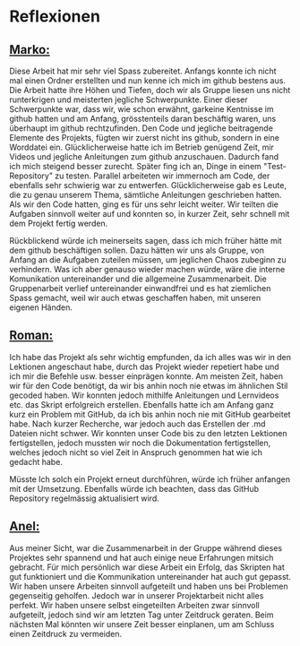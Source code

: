 # Reflexionen


## <ins>Marko:</ins>
Diese Arbeit hat mir sehr viel Spass zubereitet. Anfangs konnte ich nicht mal einen Ordner erstellten und nun kenne ich mich im github bestens aus. Die Arbeit hatte ihre Höhen und Tiefen, doch wir als Gruppe liesen uns nicht runterkrigen und meisterten jegliche Schwerpunkte.
Einer dieser Schwerpunkte war, dass wir, wie schon erwähnt, garkeine Kentnisse im github hatten und am Anfang, grösstenteils daran beschäftig waren, uns überhaupt im github rechtzufinden. Den Code und jegliche beitragende Elemente des Projekts, fügten wir zuerst nicht ins github, sondern in eine Worddatei ein. Glücklicherweise hatte ich im Betrieb genügend Zeit, mir Videos und jegliche Anleitungen zum github anzuschauen. Dadurch fand ich mich steigend besser zurecht. Später fing ich an, Dinge in einem "Test-Repository" zu testen. Parallel arbeiteten wir immernoch am Code, der ebenfalls sehr schwierig war zu entwerfen. Glücklicherweise gab es Leute, die zu genau unserem Thema, sämtliche Anleitungen geschrieben hatten. Als wir den Code hatten, ging es für uns sehr leicht weiter. Wir teilten die Aufgaben sinnvoll weiter auf und konnten so, in kurzer Zeit, sehr schnell mit dem Projekt fertig werden.


Rückblickend würde ich meinerseits sagen, dass ich mich früher hätte mit dem github beschäftigen sollen. Dazu hätten wir uns als Gruppe, von Anfang an die Aufgaben zuteilen müssen, um jeglichen Chaos zubeginn zu verhindern. Was ich aber genauso wieder machen würde, wäre die interne Komunikation untereinander und die allgemeine Zusammenarbeit. Die Gruppenarbeit verlief untereinander einwandfrei und es hat ziemlichen Spass gemacht, weil wir auch etwas geschaffen haben, mit unseren eigenen Händen. 




## <ins>Roman:</ins>

Ich habe das Projekt als sehr wichtig empfunden, da ich alles was wir in den Lektionen angeschaut habe, durch das Projekt wieder repetiert habe und ich mir die Befehle usw. besser einprägen konnte.
Am meisten Zeit, haben wir für den Code benötigt, da wir bis anhin noch nie etwas im ähnlichen Stil gecoded haben. Wir konnten jedoch mithilfe Anleitungen und Lernvideos etc. das Skript erfolgreich erstellen. Ebenfalls hatte ich am Anfang ganz kurz ein Problem mit GitHub, da ich bis anhin noch nie mit GitHub gearbeitet habe. Nach kurzer Recherche, war jedoch auch das Erstellen der .md Dateien nicht schwer. Wir konnten unser Code bis zu den letzten Lektionen fertigstellen, jedoch mussten wir noch die Dokumentation fertigstellen, welches jedoch nicht so viel Zeit in Anspruch genommen hat wie ich gedacht habe.

Müsste Ich solch ein Projekt erneut durchführen, würde ich früher anfangen mit der Umsetzung. Ebenfalls würde ich beachten, dass das GitHub Repository regelmässig aktualisiert wird.



## <ins>Anel:</ins>

Aus meiner Sicht, war die Zusammenarbeit in der Gruppe während dieses Projektes sehr spannend und hat auch einige neue Erfahrungen mitsich gebracht. Für mich persönlich war diese Arbeit ein Erfolg, das Skripten hat gut funktioniert und die Kommunikation untereinander hat auch gut gepasst. Wir haben unsere Arbeiten sinnvoll aufgeteilt und haben uns bei Problemen gegenseitig geholfen. Jedoch war in unserer Projektarbeit nicht alles perfekt. Wir haben unsere selbst eingeteilten Arbeiten zwar sinnvoll aufgeteilt, jedoch sind wir am letzten Tag unter Zeitdruck geraten. Beim nächsten Mal könnten wir unsere Zeit besser einplanen, um am Schluss einen Zeitdruck zu vermeiden. 

